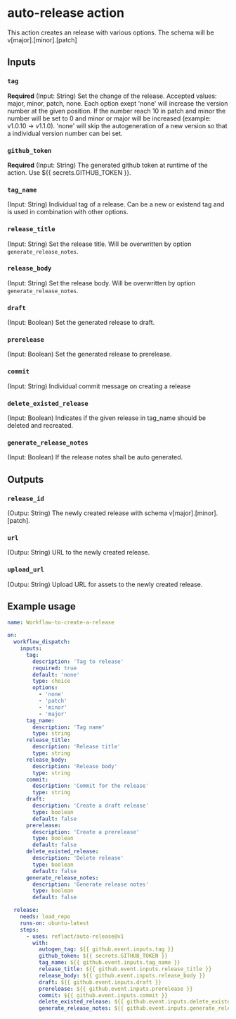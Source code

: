 # auto-release action

This action creates an release with various options.
The schema will be v[major].[minor].[patch]

## Inputs

### `tag`

**Required** (Input: String) Set the change of the release. Accepted values: major, minor, patch, none. Each option exept 'none' will increase the version number at the given position. If the number reach 10 in patch and minor the number will be set to 0 and minor or major will be increased (example: v1.0.10 -> v1.1.0). 'none' will skip the autogeneration of a new version so that a individual version number can bei set.

### `github_token`

**Required** (Input: String) The generated github token at runtime of the action. Use ${{ secrets.GITHUB_TOKEN }}.

### `tag_name`

(Input: String) Individual tag of a release. Can be a new or existend tag and is used in combination with other options.

### `release_title`

(Input: String) Set the release title. Will be overwritten by option `generate_release_notes`.

### `release_body`

(Input: String) Set the release body. Will be overwritten by option `generate_release_notes`.

### `draft`

(Input: Boolean) Set the generated release to draft.

### `prerelease`

(Input: Boolean) Set the generated release to prerelease.

### `commit`

(Input: String) Individual commit message on creating a release

### `delete_existed_release`

(Input: Boolean) Indicates if the given release in tag_name should be deleted and recreated.

### `generate_release_notes`

(Input: Boolean) If the release notes shall be auto generated.


## Outputs

### `release_id`

(Outpu: String) The newly created release with schema v[major].[minor].[patch].

### `url`

(Outpu: String) URL to the newly created release.

### `upload_url`

(Outpu: String) Upload URL for assets to the newly created release.

## Example usage

```yaml
name: Workflow-to-create-a-release

on:
  workflow_dispatch:
    inputs:
      tag:
        description: 'Tag to release'
        required: true
        default: 'none'
        type: choice
        options:
          - 'none'
          - 'patch'
          - 'minor'
          - 'major'
      tag_name:
        description: 'Tag name'
        type: string
      release_title:
        description: 'Release title'
        type: string
      release_body:
        description: 'Release body'
        type: string
      commit:
        description: 'Commit for the release'
        type: string
      draft:
        description: 'Create a draft release'
        type: boolean
        default: false
      prerelease:
        description: 'Create a prerelease'
        type: boolean
        default: false
      delete_existed_release:
        description: 'Delete release'
        type: boolean
        default: false
      generate_release_notes:
        description: 'Generate release notes'
        type: boolean
        default: false

  release:
    needs: load_repo
    runs-on: ubuntu-latest
    steps:
      - uses: reflact/auto-release@v1
        with:
          autogen_tag: ${{ github.event.inputs.tag }}
          github_token: ${{ secrets.GITHUB_TOKEN }}
          tag_name: ${{ github.event.inputs.tag_name }}
          release_title: ${{ github.event.inputs.release_title }}
          release_body: ${{ github.event.inputs.release_body }}
          draft: ${{ github.event.inputs.draft }}
          prerelease: ${{ github.event.inputs.prerelease }}
          commit: ${{ github.event.inputs.commit }}
          delete_existed_release: ${{ github.event.inputs.delete_existed_release }}
          generate_release_notes: ${{ github.event.inputs.generate_release_notes }}
```